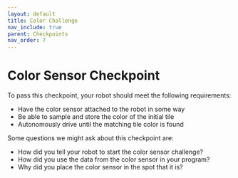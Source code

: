 ```yaml
---
layout: default
title: Color Challenge
nav_include: true
parent: Checkpoints
nav_order: 7
---
```

# Color Sensor Checkpoint
To pass this checkpoint, your robot should meet the following requirements:

* Have the color sensor attached to the robot in some way
* Be able to sample and store the color of the initial tile
* Autonomously drive until the matching tile color is found

Some questions we might ask about this checkpoint are:

* How did you tell your robot to start the color sensor challenge?
* How did you use the data from the color sensor in your program?
* Why did you place the color sensor in the spot that it is?
